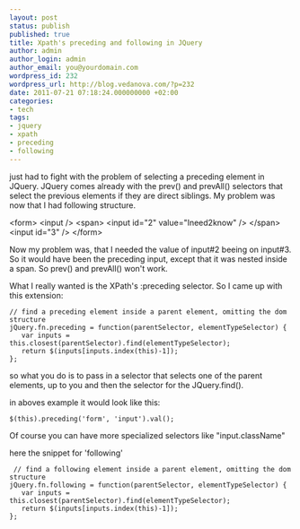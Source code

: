 ```yaml
---
layout: post
status: publish
published: true
title: Xpath's preceding and following in JQuery
author: admin
author_login: admin
author_email: you@yourdomain.com
wordpress_id: 232
wordpress_url: http://blog.vedanova.com/?p=232
date: 2011-07-21 07:18:24.000000000 +02:00
categories:
- tech
tags:
- jquery
- xpath
- preceding
- following
---
```

just had to fight with the problem of selecting a preceding element in JQuery. JQuery comes already with the prev() and prevAll() selectors that select the previous elements if they are direct siblings.
My problem was now that I had following structure.

&lt;form&gt;
  &lt;input /&gt;
  &lt;span&gt;
     &lt;input id="2" value="Ineed2know" /&gt;
  &lt;/span&gt;
  &lt;input id="3" /&gt;
&lt;/form&gt;

Now my problem was, that I needed the value of input#2 beeing on input#3. So it would have been the preceding input, except that it was nested inside a span. So prev() and prevAll() won't work.

What I really wanted is the XPath's :preceding selector. So I came up with this extension:

    // find a preceding element inside a parent element, omitting the dom structure
    jQuery.fn.preceding = function(parentSelector, elementTypeSelector) {
       var inputs = this.closest(parentSelector).find(elementTypeSelector);
       return $(inputs[inputs.index(this)-1]);
    };

so what you do is to pass in a selector that selects one of the parent elements, up to you and then the selector for the JQuery.find().

in aboves example it would look like this:

    $(this).preceding('form', 'input').val();

Of course you can have more specialized selectors like "input.className"

here the snippet for 'following'


     // find a following element inside a parent element, omitting the dom structure
    jQuery.fn.following = function(parentSelector, elementTypeSelector) {
       var inputs = this.closest(parentSelector).find(elementTypeSelector);
       return $(inputs[inputs.index(this)-1]);
    };
